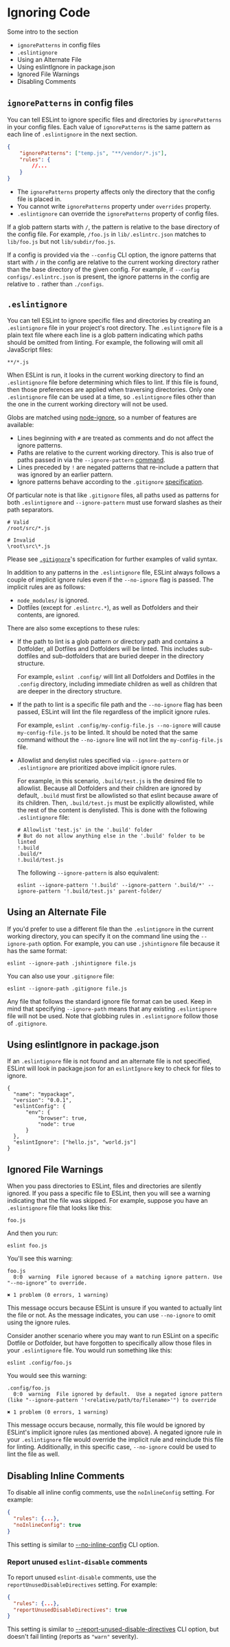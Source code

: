 # Ignoring Code

Some intro to the section

* `ignorePatterns` in config files
* `.eslintignore`
* Using an Alternate File
* Using eslintIgnore in package.json
* Ignored File Warnings
* Disabling Comments

## `ignorePatterns` in config files

You can tell ESLint to ignore specific files and directories by `ignorePatterns` in your config files. Each value of `ignorePatterns` is the same pattern as each line of `.eslintignore` in the next section.

```json
{
    "ignorePatterns": ["temp.js", "**/vendor/*.js"],
    "rules": {
        //...
    }
}
```

* The `ignorePatterns` property affects only the directory that the config file is placed in.
* You cannot write `ignorePatterns` property under `overrides` property.
* `.eslintignore` can override the `ignorePatterns` property of config files.

If a glob pattern starts with `/`, the pattern is relative to the base directory of the config file. For example, `/foo.js` in `lib/.eslintrc.json` matches to `lib/foo.js` but not `lib/subdir/foo.js`.

If a config is provided via the `--config` CLI option, the ignore patterns that start with `/` in the config are relative to the current working directory rather than the base directory of the given config. For example, if `--config configs/.eslintrc.json` is present, the ignore patterns in the config are relative to `.` rather than `./configs`.

## `.eslintignore`

You can tell ESLint to ignore specific files and directories by creating an `.eslintignore` file in your project's root directory. The `.eslintignore` file is a plain text file where each line is a glob pattern indicating which paths should be omitted from linting. For example, the following will omit all JavaScript files:

```text
**/*.js
```

When ESLint is run, it looks in the current working directory to find an `.eslintignore` file before determining which files to lint. If this file is found, then those preferences are applied when traversing directories. Only one `.eslintignore` file can be used at a time, so `.eslintignore` files other than the one in the current working directory will not be used.

Globs are matched using [node-ignore](https://github.com/kaelzhang/node-ignore), so a number of features are available:

* Lines beginning with `#` are treated as comments and do not affect the ignore patterns.
* Paths are relative to the current working directory. This is also true of paths passed in via the `--ignore-pattern` [command](https://eslint.org/docs/user-guide/command-line-interface#--ignore-pattern).
* Lines preceded by `!` are negated patterns that re-include a pattern that was ignored by an earlier pattern.
* Ignore patterns behave according to the `.gitignore` [specification](https://git-scm.com/docs/gitignore).

Of particular note is that like `.gitignore` files, all paths used as patterns for both `.eslintignore` and `--ignore-pattern` must use forward slashes as their path separators.

```text
# Valid
/root/src/*.js

# Invalid
\root\src\*.js
```

Please see [`.gitignore`](https://git-scm.com/docs/gitignore)'s specification for further examples of valid syntax.

In addition to any patterns in the `.eslintignore` file, ESLint always follows a couple of implicit ignore rules even if the `--no-ignore` flag is passed. The implicit rules are as follows:

* `node_modules/` is ignored.
* Dotfiles (except for `.eslintrc.*`), as well as Dotfolders and their contents, are ignored.

There are also some exceptions to these rules:

* If the path to lint is a glob pattern or directory path and contains a Dotfolder, all Dotfiles and Dotfolders will be linted. This includes sub-dotfiles and sub-dotfolders that are buried deeper in the directory structure.

  For example, `eslint .config/` will lint all Dotfolders and Dotfiles in the `.config` directory, including immediate children as well as children that are deeper in the directory structure.

* If the path to lint is a specific file path and the `--no-ignore` flag has been passed, ESLint will lint the file regardless of the implicit ignore rules.

  For example, `eslint .config/my-config-file.js --no-ignore` will cause `my-config-file.js` to be linted. It should be noted that the same command without the `--no-ignore` line will not lint the `my-config-file.js` file.

* Allowlist and denylist rules specified via `--ignore-pattern` or `.eslintignore` are prioritized above implicit ignore rules.

  For example, in this scenario, `.build/test.js` is the desired file to allowlist. Because all Dotfolders and their children are ignored by default, `.build` must first be allowlisted so that eslint because aware of its children. Then, `.build/test.js` must be explicitly allowlisted, while the rest of the content is denylisted. This is done with the following `.eslintignore` file:

  ```text
  # Allowlist 'test.js' in the '.build' folder
  # But do not allow anything else in the '.build' folder to be linted
  !.build
  .build/*
  !.build/test.js
  ```

  The following `--ignore-pattern` is also equivalent:

      eslint --ignore-pattern '!.build' --ignore-pattern '.build/*' --ignore-pattern '!.build/test.js' parent-folder/

## Using an Alternate File

If you'd prefer to use a different file than the `.eslintignore` in the current working directory, you can specify it on the command line using the `--ignore-path` option. For example, you can use `.jshintignore` file because it has the same format:

    eslint --ignore-path .jshintignore file.js

You can also use your `.gitignore` file:

    eslint --ignore-path .gitignore file.js

Any file that follows the standard ignore file format can be used. Keep in mind that specifying `--ignore-path` means that any existing `.eslintignore` file will not be used. Note that globbing rules in `.eslintignore` follow those of `.gitignore`.

## Using eslintIgnore in package.json

If an `.eslintignore` file is not found and an alternate file is not specified, ESLint will look in package.json for an `eslintIgnore` key to check for files to ignore.

    {
      "name": "mypackage",
      "version": "0.0.1",
      "eslintConfig": {
          "env": {
              "browser": true,
              "node": true
          }
      },
      "eslintIgnore": ["hello.js", "world.js"]
    }

## Ignored File Warnings

When you pass directories to ESLint, files and directories are silently ignored. If you pass a specific file to ESLint, then you will see a warning indicating that the file was skipped. For example, suppose you have an `.eslintignore` file that looks like this:

```text
foo.js
```

And then you run:

    eslint foo.js

You'll see this warning:

```text
foo.js
  0:0  warning  File ignored because of a matching ignore pattern. Use "--no-ignore" to override.

✖ 1 problem (0 errors, 1 warning)
```

This message occurs because ESLint is unsure if you wanted to actually lint the file or not. As the message indicates, you can use `--no-ignore` to omit using the ignore rules.

Consider another scenario where you may want to run ESLint on a specific Dotfile or Dotfolder, but have forgotten to specifically allow those files in your `.eslintignore` file. You would run something like this:

    eslint .config/foo.js

You would see this warning:

```text
.config/foo.js
  0:0  warning  File ignored by default.  Use a negated ignore pattern (like "--ignore-pattern '!<relative/path/to/filename>'") to override

✖ 1 problem (0 errors, 1 warning)
```

This message occurs because, normally, this file would be ignored by ESLint's implicit ignore rules (as mentioned above). A negated ignore rule in your `.eslintignore` file would override the implicit rule and reinclude this file for linting. Additionally, in this specific case, `--no-ignore` could be used to lint the file as well.

## Disabling Inline Comments

To disable all inline config comments, use the `noInlineConfig` setting. For example:

```json
{
  "rules": {...},
  "noInlineConfig": true
}
```

This setting is similar to [--no-inline-config](https://eslint.org/docs/user-guide/command-line-interface#--no-inline-config) CLI option.

### Report unused `eslint-disable` comments

To report unused `eslint-disable` comments, use the `reportUnusedDisableDirectives` setting. For example:

```json
{
  "rules": {...},
  "reportUnusedDisableDirectives": true
}
```

This setting is similar to [--report-unused-disable-directives](https://eslint.org/docs/user-guide/command-line-interface#--report-unused-disable-directives) CLI option, but doesn't fail linting (reports as `"warn"` severity).

